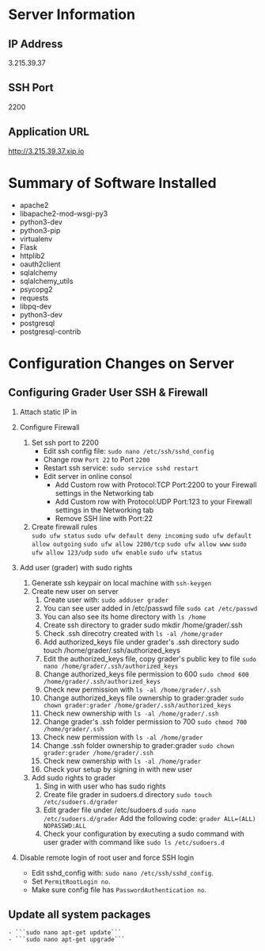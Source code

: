 # Server Information
## IP Address
3.215.39.37
## SSH Port
2200
## Application URL
http://3.215.39.37.xip.io

# Summary of Software Installed
- apache2
- libapache2-mod-wsgi-py3
- python3-dev
- python3-pip
- virtualenv
- Flask
- httplib2
- oauth2client
- sqlalchemy
- sqlalchemy_utils
- psycopg2
- requests
- libpq-dev
- python3-dev
- postgresql
- postgresql-contrib

# Configuration Changes on Server
## Configuring Grader User SSH & Firewall
1. Attach static IP in
1. Configure Firewall
    1. Set ssh port to 2200
        - Edit ssh config file: ```sudo nano /etc/ssh/sshd_config  ```
        - Change row ```Port 22``` to Port ```2200```
        - Restart ssh service: ```sudo service sshd restart```
        - Edit server in online consol 
            - Add Custom row with Protocol:TCP Port:2200 to your Firewall settings in the Networking tab
            - Add Custom row with Protocol:UDP Port:123 to your Firewall settings in the Networking tab
            - Remove SSH line with Port:22
    1. Create firewall rules        
    ```sudo ufw status```
    ```sudo ufw default deny incoming```
    ```sudo ufw default allow outgoing```
    ```sudo ufw allow 2200/tcp```
    ```sudo ufw allow www```
    ```sudo ufw allow 123/udp```
    ```sudo ufw enable```
    ```sudo ufw status``` 


1. Add user (grader) with sudo rights
    1. Generate ssh keypair on local machine with ```ssh-keygen```
    1. Create new user on server
        1. Create user with: ```sudo adduser grader```
        1. You can see user added in /etc/passwd file
        ```sudo cat /etc/passwd```
        1. You can also see its home directory with ```ls /home```
        1. Create ssh directory to grader
        sudo mkdir /home/grader/.ssh
        1. Check .ssh direcotry created with ```ls -al /home/grader```
        1. Add authorized_keys file under grader's .ssh directory
        sudo touch /home/grader/.ssh/authorized_keys
        1. Edit the authorized_keys file, copy grader's public key to file
        ```sudo nano /home/grader/.ssh/authorized_keys```
        1. Change authorized_keys file permission to 600
        ```sudo chmod 600 /home/grader/.ssh/authorized_keys```
        1. Check new permission with ```ls -al /home/grader/.ssh```
        1. Change authorized_keys file ownership to grader:grader
        ```sudo chown grader:grader /home/grader/.ssh/authorized_keys```
        1. Check new ownership with ```ls -al /home/grader/.ssh```
        1. Change grader's .ssh folder permission to 700
        ```sudo chmod 700 /home/grader/.ssh```
        1. Check new permission with ```ls -al /home/grader```
        1. Change .ssh folder ownership to grader:grader
        ```sudo chown grader:grader /home/grader/.ssh```
        1. Check new ownership with ```ls -al /home/grader```
        1. Check your setup by signing in with new user
    1. Add sudo rights to grader
        1. Sing in with user who has sudo rights
        1. Create file grader in sudoers.d directory
        ```sudo touch /etc/sudoers.d/grader```
        1. Edit grader file under /etc/sudoers.d
        ```sudo nano /etc/sudoers.d/grader```
        Add the following code:
        ```grader ALL=(ALL) NOPASSWD:ALL```
        1. Check your configuration by executing a sudo command with user grader with command like
        ```sudo ls /etc/sudoers.d```
1. Disable remote login of root user and force SSH login
    - Edit sshd_config with: ```sudo nano /etc/ssh/sshd_config```.
    - Set ```PermitRootLogin no```.
    - Make sure config file has ```PasswordAuthentication no```.
## Update all system packages
    - ```sudo nano apt-get update```
    - ```sudo nano apt-get upgrade```

